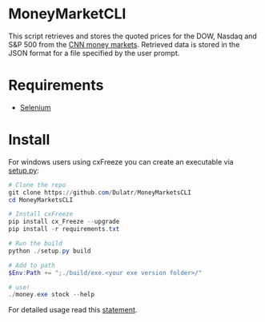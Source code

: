# MoneyMarketCLI

This script retrieves and stores the quoted prices for the DOW, Nasdaq and S&P 500 from the [CNN money markets](https://money.cnn.com/data/markets/). Retrieved data is stored in the JSON format for a file specified by the user prompt.

# Requirements

* [Selenium](https://selenium-python.readthedocs.io/installation.html)

# Install

For windows users using cxFreeze you can create an executable via [setup.py](setup.py):

```powershell
# Clone the repo
git clone https://github.com/Dulatr/MoneyMarketsCLI
cd MoneyMarketsCLI

# Install cxFreeze
pip install cx_Freeze --upgrade
pip install -r requirements.txt

# Run the build
python ./setup.py build

# Add to path
$Env:Path += ";./build/exe.<your exe version folder>/"

# use!
./money.exe stock --help
```
For detailed usage read this [statement](https://github.com/Dulatr/MoneyMarketsCLI/pull/5).